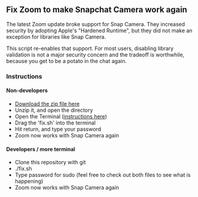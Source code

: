 ## Fix Zoom to make Snapchat Camera work again

The latest Zoom update broke support for Snap Camera. They increased security by adopting Apple's "Hardened Runtime", but they did not make an exception for libraries like Snap Camera.

This script re-enables that support. For most users, disabling library validation is not a major security concern and the tradeoff is worthwhile, because you get to be a potato in the chat again.

### Instructions
#### Non-developers

* [Download the zip file here](https://github.com/liamdon/FixZoomCameraForSnapchat/archive/master.zip)
* Unzip it, and open the directory
* Open the Terminal ([instructions here](https://support.apple.com/guide/terminal/open-or-quit-terminal-apd5265185d-f365-44cb-8b09-71a064a42125/mac#trml663c6997))
* Drag the 'fix.sh' into the terminal
* Hit return, and type your password
* Zoom now works with Snap Camera again

#### Developers / more terminal
* Clone this repository with git
* ./fix.sh
* Type password for sudo (feel free to check out both files to see what is happening)
* Zoom now works with Snap Camera again
